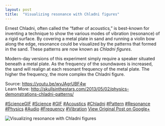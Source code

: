 ```yaml
---
layout: post
title:  "Visualizing resonance with Chladni figures"
---
```


Ernest Chladni, often called the “father of acoustics,” is best-known for inventing a technique to show the various modes of vibration (resonance) of a rigid surface. By covering a metal plate in sand and running a violin bow along the edge, resonance could be visualized by the patterns that formed in the sand. These patterns are now known as _Chladni figures_.  
  
Modern-day versions of this experiment simply require a speaker situated beneath a metal plate. As the frequency of the soundwaves is increased, the sand will realign at each resonant frequency of the metal plate. The higher the frequency, the more complex the Chladni figure.  
  
Source: <https://youtu.be/wvJAgrUBF4w>  
Learn More: <http://skullsinthestars.com/2013/05/02/physics-demonstrations-chladni-patterns/>  
  
[#ScienceGIF](https://plus.google.com/s/%23ScienceGIF/posts) [#Science](https://plus.google.com/s/%23Science/posts) [#GIF](https://plus.google.com/s/%23GIF/posts) [#Acoustics](https://plus.google.com/s/%23Acoustics/posts) [#Chladni](https://plus.google.com/s/%23Chladni/posts) [#Pattern](https://plus.google.com/s/%23Pattern/posts) [#Resonance](https://plus.google.com/s/%23Resonance/posts) [#Physics](https://plus.google.com/s/%23Physics/posts) [#Audio](https://plus.google.com/s/%23Audio/posts) [#Frequency](https://plus.google.com/s/%23Frequency/posts) [#Vibration](https://plus.google.com/s/%23Vibration/posts)
[View Original Post on Google+](https://plus.google.com/+ColinSullender/posts/JhcDEDm6eFx)

![Visualizing resonance with Chladni figures](https://i.imgur.com/YpzkMvG.gif)
